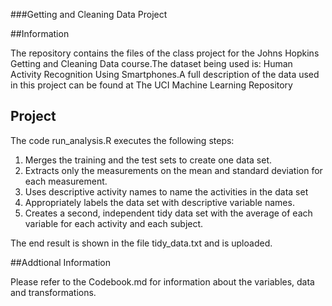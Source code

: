 ###Getting and Cleaning Data Project

##Information

The repository contains the files of the class project for the Johns Hopkins Getting and Cleaning Data course.The dataset being used is: Human Activity Recognition Using Smartphones.A full description of the data used in this project can be found at The UCI Machine Learning Repository


## Project

The code run_analysis.R executes the following steps:
1. Merges the training and the test sets to create one data set.
2. Extracts only the measurements on the mean and standard deviation for each measurement. 
3. Uses descriptive activity names to name the activities in the data set
4. Appropriately labels the data set with descriptive variable names. 
5. Creates a second, independent tidy data set with the average of each variable for each activity and each subject.

The end result is shown in the file tidy_data.txt and is uploaded.


##Addtional Information

Please refer to the Codebook.md for information about the variables, data and transformations.